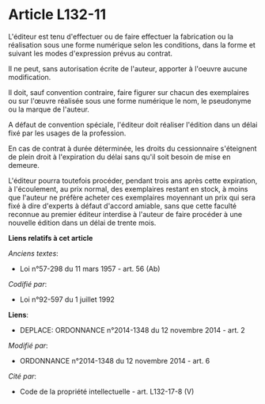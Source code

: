 # Article L132-11

L'éditeur est tenu d'effectuer ou de faire effectuer la fabrication ou la réalisation sous une forme numérique selon les
conditions, dans la forme et suivant les modes d'expression prévus au contrat. 

Il ne peut, sans autorisation écrite de l'auteur, apporter à l'oeuvre aucune modification. 

Il doit, sauf convention contraire, faire figurer   sur chacun des exemplaires ou sur l'œuvre réalisée sous une forme
numérique le nom, le pseudonyme ou la marque de l'auteur. 

A défaut de convention spéciale, l'éditeur doit réaliser l'édition dans un délai fixé par les usages de la profession. 

En cas de contrat à durée déterminée, les droits du cessionnaire s'éteignent de plein droit à l'expiration du délai sans
qu'il soit besoin de mise en demeure. 

L'éditeur pourra toutefois procéder, pendant trois ans après cette expiration, à l'écoulement, au prix normal, des
exemplaires restant en stock, à moins que l'auteur ne préfère acheter ces exemplaires moyennant un prix qui sera fixé à dire
d'experts à défaut d'accord amiable, sans que cette faculté reconnue au premier éditeur interdise à l'auteur de faire
procéder à une nouvelle édition dans un délai de trente mois.

**Liens relatifs à cet article**

_Anciens textes_:

  - Loi n°57-298 du 11 mars 1957 - art. 56 (Ab)

_Codifié par_:

  - Loi n°92-597 du 1 juillet 1992

**Liens**:

  - DEPLACE: ORDONNANCE n°2014-1348 du 12 novembre 2014 - art. 2

_Modifié par_:

  - ORDONNANCE n°2014-1348 du 12 novembre 2014 - art. 6

_Cité par_:

  - Code de la propriété intellectuelle - art. L132-17-8 (V)
